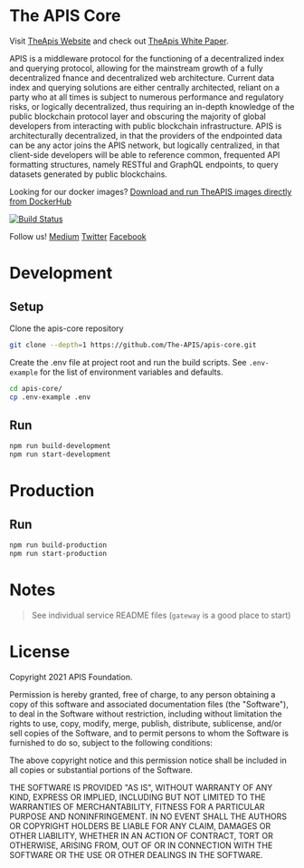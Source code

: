 # The APIS Core

Visit [TheApis Website](https://www.theapis.io/) and check out [TheApis White Paper](https://static.theapis.io/whitepaper.pdf).

APIS is a middleware protocol for the functioning of a decentralized
index and querying protocol, allowing for the mainstream growth of a fully decentralized
fnance and decentralized web architecture. Current data index and querying solutions are
either centrally architected, reliant on a party who at all times is subject to numerous
performance and regulatory risks, or logically decentralized, thus requiring an in-depth
knowledge of the public blockchain protocol layer and obscuring the majority of global
developers from interacting with public blockchain infrastructure. APIS is architecturally
decentralized, in that the providers of the endpointed data can be any actor joins the APIS
network, but logically centralized, in that client-side developers will be able to reference
common, frequented API formatting structures, namely RESTful and GraphQL endpoints, to
query datasets generated by public blockchains.

Looking for our docker images? [Download and run TheAPIS images directly from DockerHub](https://hub.docker.com/u/theapis)

[![Build Status](https://circleci.com/gh/The-APIS/apis-core/tree/master.svg?style=svg)](https://app.circleci.com/pipelines/github/The-APIS/apis-core?branch=master)


Follow us!
[Medium](https://medium.com/the-apis) [Twitter](https://twitter.com/TheApis_io) [Facebook](https://www.facebook.com/theapis1/)



# Development


## Setup

Clone the apis-core repository

```bash
git clone --depth=1 https://github.com/The-APIS/apis-core.git
```

Create the .env file at project root and run the build scripts. See `.env-example` for the list of environment variables and defaults.

```bash
cd apis-core/
cp .env-example .env
```

## Run


```bash
npm run build-development
npm run start-development
```


# Production


## Run


```bash
npm run build-production
npm run start-production
```


# Notes

> See individual service README files
> (`gateway` is a good place to start)


# License


Copyright 2021 APIS Foundation.

Permission is hereby granted, free of charge, to any person obtaining a copy of this software and associated documentation files (the "Software"), to deal in the Software without restriction, including without limitation the rights to use, copy, modify, merge, publish, distribute, sublicense, and/or sell copies of the Software, and to permit persons to whom the Software is furnished to do so, subject to the following conditions:

The above copyright notice and this permission notice shall be included in all copies or substantial portions of the Software.

THE SOFTWARE IS PROVIDED "AS IS", WITHOUT WARRANTY OF ANY KIND, EXPRESS OR IMPLIED, INCLUDING BUT NOT LIMITED TO THE WARRANTIES OF MERCHANTABILITY, FITNESS FOR A PARTICULAR PURPOSE AND NONINFRINGEMENT. IN NO EVENT SHALL THE AUTHORS OR COPYRIGHT HOLDERS BE LIABLE FOR ANY CLAIM, DAMAGES OR OTHER LIABILITY, WHETHER IN AN ACTION OF CONTRACT, TORT OR OTHERWISE, ARISING FROM, OUT OF OR IN CONNECTION WITH THE SOFTWARE OR THE USE OR OTHER DEALINGS IN THE SOFTWARE.


